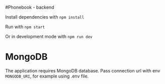 #Phonebook - backend

Install dependencies with `npm install`

Run with `npm start`

Or in development mode with `npm run dev`

# MongoDB

The application requires MongoDB database. Pass connection url with env `MONGODB_URI`, for example using .env file.
